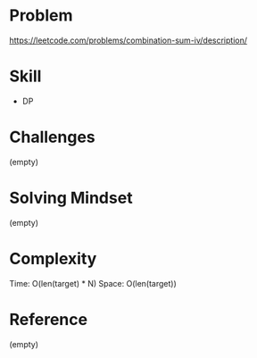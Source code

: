 
# Problem
https://leetcode.com/problems/combination-sum-iv/description/

# Skill
- DP

# Challenges
(empty)

# Solving Mindset
(empty)

# Complexity
Time: O(len(target) * N)
Space: O(len(target))

# Reference
(empty)
